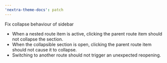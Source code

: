 ```yaml
---
'nextra-theme-docs': patch
---
```


Fix collapse behaviour of sidebar

- When a nested route item is active, clicking the parent route item should not collapse the section.
- When the collapsible section is open, clicking the parent route item should not cause it to collapse.
- Switching to another route should not trigger an unexpected reopening.
